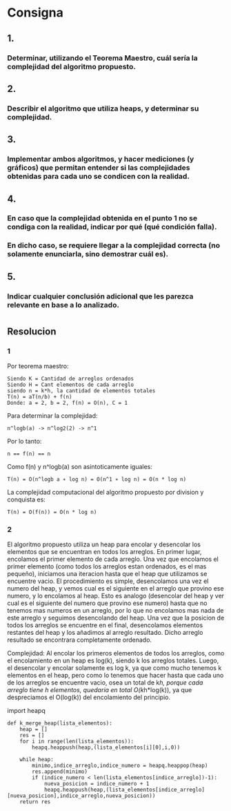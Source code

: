 # Consigna
## 1. 
### Determinar, utilizando el Teorema Maestro, cuál sería la complejidad del algoritmo propuesto.
## 2. 
### Describir el algoritmo que utiliza heaps, y determinar su complejidad.
## 3. 
### Implementar ambos algoritmos, y hacer mediciones (y gráficos) que permitan entender si las complejidades obtenidas para cada uno se condicen con la realidad.
## 4. 
### En caso que la complejidad obtenida en el punto 1 no se condiga con la realidad, indicar por qué (qué condición falla).
### En dicho caso, se requiere llegar a la complejidad correcta (no solamente enunciarla, sino demostrar cuál es).
## 5. 
### Indicar cualquier conclusión adicional que les parezca relevante en base a lo analizado.
#

## Resolucion
### 1

Por teorema maestro:
    
    Siendo K = Cantidad de arreglos ordenados
    Siendo H = Cant elementos de cada arreglo
    siendo n = k*h, la cantidad de elementos totales    
    T(n) = aT(n/b) + f(n)
    Donde: a = 2, b = 2, f(n) = O(n), C = 1

Para determinar la complejidad:

    n^logb(a) -> n^log2(2) -> n^1

Por lo tanto:

    n == f(n) == n

Como f(n) y n^logb(a) son asintoticamente iguales:

    T(n) = O(n^logb a ∗ log n) = O(n^1 ∗ log n) = O(n * log n)

La complejidad computacional del algoritmo propuesto por division y conquista es:

    T(n) = O(f(n)) = O(n * log n)

### 2 
El algoritmo propuesto utiliza un heap para encolar y desencolar los elementos que se encuentran en todos los arreglos. En primer lugar, encolamos el primer elemento de cada arreglo. Una vez que encolamos el primer elemento (como todos los arreglos estan ordenados, es el mas pequeño), iniciamos una iteracion hasta que el heap que utilizamos se encuentre vacio. El procedimiento es simple, desencolamos una vez el numero del heap, y vemos cual es el siguiente en el arreglo que provino ese numero, y lo encolamos al heap. Esto es analogo (desencolar del heap y ver cual es el siguiente del numero que provino ese numero) hasta que no tenemos mas numeros en un arreglo, por lo que no encolamos mas nada de este arreglo y seguimos desencolando del heap. Una vez que la posicion de todos los arreglos se encuentre en el final, desencolamos elementos restantes del heap y los añadimos al arreglo resultado. Dicho arreglo resultado se encontrara completamente ordenado.

Complejidad:
Al encolar los primeros elementos de todos los arreglos, como el encolamiento en un heap es log(k), siendo k los arreglos totales. Luego, el desencolar y encolar solamente es log k, ya que como mucho tenemos k elementos en el heap, pero como lo tenemos que hacer hasta que cada uno de los arreglos se encuentre vacio, osea un total de k*h, porque cada arreglo tiene h elementos, quedaria en total O(k*h*log(k)), ya que despreciamos el O(log(k)) del encolamiento del principio. 

import heapq

    def k_merge_heap(lista_elementos):
        heap = []
        res = []
        for i in range(len(lista_elementos)):
            heapq.heappush(heap,(lista_elementos[i][0],i,0))

        while heap: 
            minimo,indice_arreglo,indice_numero = heapq.heappop(heap) 
            res.append(minimo)
            if (indice_numero < len(lista_elementos[indice_arreglo])-1):
                nueva_posicion = indice_numero + 1
                heapq.heappush(heap,(lista_elementos[indice_arreglo][nueva_posicion],indice_arreglo,nueva_posicion))
        return res


        

        
    